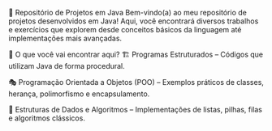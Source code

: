 🚀 Repositório de Projetos em Java
Bem-vindo(a) ao meu repositório de projetos desenvolvidos em Java! Aqui, você encontrará diversos trabalhos e exercícios que explorem desde conceitos básicos da linguagem até implementações mais avançadas.

📌 O que você vai encontrar aqui?
🏗 Programas Estruturados – Códigos que utilizam Java de forma procedural.

🎭 Programação Orientada a Objetos (POO) – Exemplos práticos de classes, herança, polimorfismo e encapsulamento.

🔄 Estruturas de Dados e Algoritmos – Implementações de listas, pilhas, filas e algoritmos clássicos.
